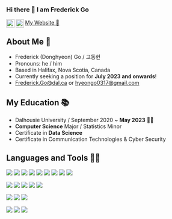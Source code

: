 ### Hi there 👋 I am Frederick Go

<a href="https://www.instagram.com/donghyeongo02/">
  <img align="left" alt="Frederick's Instagram" width="22px" src="https://raw.githubusercontent.com/hussainweb/hussainweb/main/icons/instagram.png" />
</a>
<a href="https://www.linkedin.com/in/frederick-go-1b9b56203/">
  <img align="left" alt="Frederick's LinkedIN" width="22px" src="https://raw.githubusercontent.com/peterthehan/peterthehan/master/assets/linkedin.svg" />
</a>
<a href="https://fred-goes-anywhere.space">My Website 📃</a>

<br />

## About Me 🙌

- Frederick (Donghyeon) Go / 고동현
- Pronouns: he / him
- Based in Halifax, Nova Scotia, Canada
- Currently seeking a position for **July 2023 and onwards**! 
- Frederick.Go@dal.ca or hyeongo0317@gmail.com

## My Education 📚

- Dalhousie University / September 2020 ~ **May 2023** 👨‍🎓
- **Computer Science** Major / Statistics Minor
- Certificate in **Data Science**
- Certificate in Communication Technologies & Cyber Security

## Languages and Tools 👨‍💻

<span><img src="https://img.shields.io/badge/C-A8B9CC?style=flat&logo=c&logoColor=white"/></span>
<span><img src="https://img.shields.io/badge/C++-00599C?style=flat&logo=c++&logoColor=white"/></span>
<span><img src="https://img.shields.io/badge/Java-3776AB?style=flat&logoColor=white"/></span>
<span><img src="https://img.shields.io/badge/JavaScript-F7DF1E?style=flat&logo=javascript&logoColor=white"/></span>
<span><img src="https://img.shields.io/badge/Python-3776AB?style=flat&logo=python&logoColor=white"/></span>
<span><img src="https://img.shields.io/badge/R-276DC3?style=flat&logo=R&logoColor=white"/></span>
<span><img src="https://img.shields.io/badge/HasKell-5D4F85?style=flat&logo=haskell&logoColor=white"/></span>
<span><img src="https://img.shields.io/badge/HTML-e34f26?style=flat&logo=html5&logoColor=white"/></span>
<span><img src="https://img.shields.io/badge/CSS-1572b6?style=flat&logo=css3&logoColor=white"/></span>

<span><img src="https://img.shields.io/badge/React-61dafb?style=flat&logo=react&logoColor=white"/></span>
<span><img src="https://img.shields.io/badge/Next.js-000000?style=flat&logo=Next.js&logoColor=white"/></span>
<span><img src="https://img.shields.io/badge/Material UI-007FFF?style=flat&logo=MUI&logoColor=white"/></span>
<span><img src="https://img.shields.io/badge/Bootstrap-7952B3?style=flat&logo=bootstrap&logoColor=white"/></span>
<span><img src="https://img.shields.io/badge/Tailwind CSS-06B6D4?style=flat&logo=tailwindcss&logoColor=white"/></span>

<span><img src="https://img.shields.io/badge/Git-f05032?style=flat&logo=git&logoColor=white"/></span>
<span><img src="https://img.shields.io/badge/GitHub-181717?style=flat&logo=github&logoColor=white"/></span>
<span><img src="https://img.shields.io/badge/GitLab-0052cc?style=flat&logo=bitbucket&logoColor=white"/></span>

<span><img src="https://img.shields.io/badge/AWS-232f3e?style=flat&logo=amazon-aws&logoColor=white"/></span>
<span><img src="https://img.shields.io/badge/Vercel-000000?style=flat&logo=vercel&logoColor=white"/></span>
<span><img src="https://img.shields.io/badge/Heroku-430098?style=flat&logo=heroku&logoColor=white"/></span>

<!--

- 🔭 I’m currently working on ...
- 🌱 I’m currently learning ...
- 👯 I’m looking to collaborate on ...
- 🤔 I’m looking for help with ...
- 💬 Ask me about ...
- 📫 How to reach me: ...
- 😄 Pronouns: ...
- ⚡ Fun fact: ...
-->
